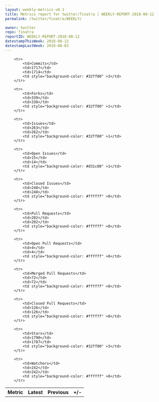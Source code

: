```yaml
---
layout: weekly-metrics-v0.1
title: Metrics report for twitter/finatra | WEEKLY-REPORT-2018-08-12
permalink: /twitter/finatra/WEEKLY/

owner: twitter
repo: finatra
reportID: WEEKLY-REPORT-2018-08-12
datestampThisWeek: 2018-08-12
datestampLastWeek: 2018-08-03
---
```




<table style="width: 100%;">
    <tr>
        <th>Metric</th>
        <th>Latest</th>
        <th>Previous</th>
        <th>+/-</th>
    </tr>

        <tr>
            <td>Commits</td>
            <td>1717</td>
            <td>1714</td>
            <td style="background-color: #32ff00" >3</td>
        </tr>
        
        <tr>
            <td>Forks</td>
            <td>339</td>
            <td>338</td>
            <td style="background-color: #32ff00" >1</td>
        </tr>
        
        <tr>
            <td>Issues</td>
            <td>263</td>
            <td>262</td>
            <td style="background-color: #32ff00" >1</td>
        </tr>
        
        <tr>
            <td>Open Issues</td>
            <td>15</td>
            <td>14</td>
            <td style="background-color: #d31c08" >1</td>
        </tr>
        
        <tr>
            <td>Closed Issues</td>
            <td>248</td>
            <td>248</td>
            <td style="background-color: #ffffff" >0</td>
        </tr>
        
        <tr>
            <td>Pull Requests</td>
            <td>202</td>
            <td>202</td>
            <td style="background-color: #ffffff" >0</td>
        </tr>
        
        <tr>
            <td>Open Pull Requests</td>
            <td>4</td>
            <td>4</td>
            <td style="background-color: #ffffff" >0</td>
        </tr>
        
        <tr>
            <td>Merged Pull Requests</td>
            <td>72</td>
            <td>72</td>
            <td style="background-color: #ffffff" >0</td>
        </tr>
        
        <tr>
            <td>Closed Pull Requests</td>
            <td>126</td>
            <td>126</td>
            <td style="background-color: #ffffff" >0</td>
        </tr>
        
        <tr>
            <td>Stars</td>
            <td>1790</td>
            <td>1787</td>
            <td style="background-color: #32ff00" >3</td>
        </tr>
        
        <tr>
            <td>Watchers</td>
            <td>242</td>
            <td>242</td>
            <td style="background-color: #ffffff" >0</td>
        </tr>
        
</table>
